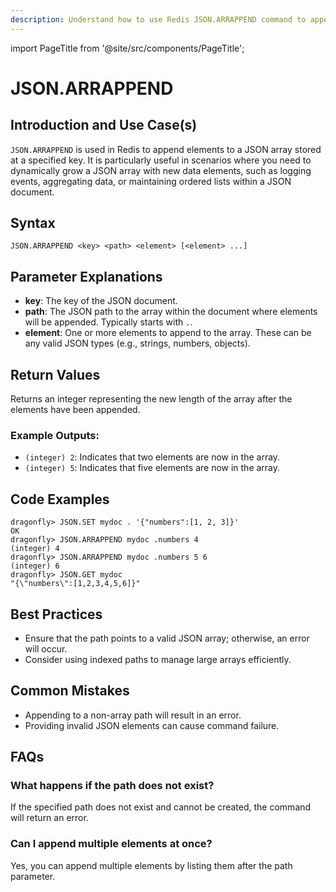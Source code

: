 ```yaml
---
description: Understand how to use Redis JSON.ARRAPPEND command to append an element into a JSON array.
---
```


import PageTitle from '@site/src/components/PageTitle';

# JSON.ARRAPPEND

<PageTitle title="Redis JSON.ARRAPPEND Explained (Better Than Official Docs)" />

## Introduction and Use Case(s)

`JSON.ARRAPPEND` is used in Redis to append elements to a JSON array stored at a specified key. It is particularly useful in scenarios where you need to dynamically grow a JSON array with new data elements, such as logging events, aggregating data, or maintaining ordered lists within a JSON document.

## Syntax

```cli
JSON.ARRAPPEND <key> <path> <element> [<element> ...]
```

## Parameter Explanations

- **key**: The key of the JSON document.
- **path**: The JSON path to the array within the document where elements will be appended. Typically starts with `.`.
- **element**: One or more elements to append to the array. These can be any valid JSON types (e.g., strings, numbers, objects).

## Return Values

Returns an integer representing the new length of the array after the elements have been appended.

### Example Outputs:

- `(integer) 2`: Indicates that two elements are now in the array.
- `(integer) 5`: Indicates that five elements are now in the array.

## Code Examples

```cli
dragonfly> JSON.SET mydoc . '{"numbers":[1, 2, 3]}'
OK
dragonfly> JSON.ARRAPPEND mydoc .numbers 4
(integer) 4
dragonfly> JSON.ARRAPPEND mydoc .numbers 5 6
(integer) 6
dragonfly> JSON.GET mydoc
"{\"numbers\":[1,2,3,4,5,6]}"
```

## Best Practices

- Ensure that the path points to a valid JSON array; otherwise, an error will occur.
- Consider using indexed paths to manage large arrays efficiently.

## Common Mistakes

- Appending to a non-array path will result in an error.
- Providing invalid JSON elements can cause command failure.

## FAQs

### What happens if the path does not exist?

If the specified path does not exist and cannot be created, the command will return an error.

### Can I append multiple elements at once?

Yes, you can append multiple elements by listing them after the path parameter.

